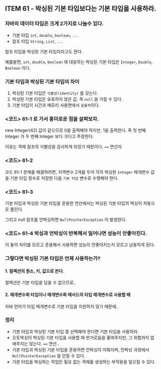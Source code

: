 ## ITEM 61 - 박싱된 기본 타입보다는 기본 타입을 사용하라.

### 자바의 데이터 타입은 크게 2가지로 나눌수 있다.
- 기본 타입 `int`, `double`, `boolean`, `...`
- 참조 타입 `String`, `List`, `...` 

참조 타입을 박싱된 기본 타입이라고도 한다.

예를들면, `int`, `double`, `boolean` 에 대응하는 박싱된 기본 타입은 `Integer`, `Double`, `Boolean` 이다.

### 기본 타입과 박싱된 기본 타입의 차이
1. 박싱된 기본 타입은 `식별성(identity)` 를 갖는다.
2. 박싱된 기본 타입은 유효하지 않은 값, 즉 `null` 을 가질 수 있다.
3. 기본 타입이 시간과 메모리 사용면에서 `효율적`이다.

### <코드> 61-1 로 가서 흥미로운 점을 살펴보자.
new Integer(42) 값이 같으므로 0을 출력해야 하지만, 1을 출력한다. 즉 첫 번째 Integer 가 두 번째 Integer 보다 크다고 주장한다.

이유는 객체 참조의 식별성을 검사하게 되었기 때문이다. `==` 연산자

### <코드> 61-2
코드 61-1 문제를 해결하려면, 지역변수 2개를 두어 각각 박싱된 `Integer` 매개변수 값을 기본 타입 정수로 저장한 다음 `기본 타입` 변수로 수행해야 한다.

### <코드> 61-3
기본 타입과 박싱된 기본 타입을 혼용한 연산에서는 박싱된 기본 타입의 박싱이 자동으로 풀린다.

그리고 null 참조를 언박싱하면 `NullPointerException` 이 발생한다.

### <코드> 61-4 박싱과 언박싱이 반복해서 일어나면 성능이 안좋아진다.
이 둘의 차이를 모르고 혼용해서 사용하면 성능이 안좋아지는지 모르고 남용하게 된다.

### 그렇다면 박싱된 기본 타입은 언제 사용하는가?
#### 1. 컬렉션의 원소, 키, 값으로 쓴다.
컬렉션은 기본 타입을 담을 수 없으므로..

#### 2. 매개변수화 타입이나 매개변수화 메서드의 타입 매개변수로 사용할 때
자바 언어가 타입 매개변수로 기본 타입을 지원하지 않기 때문에..

### 정리
- 기본 타입과 박싱된 기본 타입 중 선택해야 한다면 기본 타입을 사용하라.
- 오토박싱이 박싱된 기본 타입을 사용할 때 번거로움을 줄여주지만, 그 위험까지 없애주지는 않는다. `==` 연산..
- 기본 타입과 박싱된 기본 타입을 혼용하면 언박싱이 이뤄지며, 언박싱 과정에서 `NullPointerException` 을 던질 수 있다.
- 기본 타입을 박싱하는 작업은 필요 없는 객체를 생성하는 부작용을 일으킬 수 있다.









